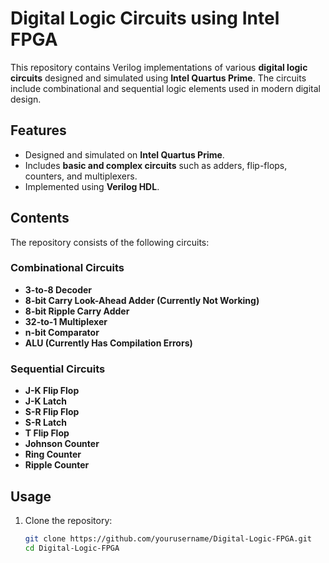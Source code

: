 # **Digital Logic Circuits using Intel FPGA**  

This repository contains Verilog implementations of various **digital logic circuits** designed and simulated using **Intel Quartus Prime**. The circuits include combinational and sequential logic elements used in modern digital design.  

## **Features**  
- Designed and simulated on **Intel Quartus Prime**.  
- Includes **basic and complex circuits** such as adders, flip-flops, counters, and multiplexers.  
- Implemented using **Verilog HDL**.  

## **Contents**  
The repository consists of the following circuits:  

### **Combinational Circuits**  
- **3-to-8 Decoder**  
- **8-bit Carry Look-Ahead Adder (Currently Not Working)**  
- **8-bit Ripple Carry Adder**  
- **32-to-1 Multiplexer**  
- **n-bit Comparator**  
- **ALU (Currently Has Compilation Errors)**  

### **Sequential Circuits**  
- **J-K Flip Flop**  
- **J-K Latch**  
- **S-R Flip Flop**  
- **S-R Latch**  
- **T Flip Flop**  
- **Johnson Counter**  
- **Ring Counter**  
- **Ripple Counter**  

## **Usage**  
1. Clone the repository:  
   ```bash
   git clone https://github.com/yourusername/Digital-Logic-FPGA.git
   cd Digital-Logic-FPGA
